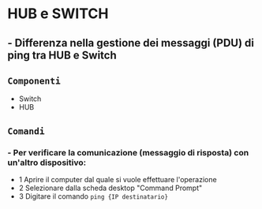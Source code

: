 # HUB e SWITCH
## - Differenza nella gestione dei messaggi (PDU) di ping tra HUB e Switch
## `Componenti`
- Switch
- HUB
## `Comandi`
### - Per verificare la comunicazione (messaggio di risposta) con un'altro dispositivo:
  - 1 Aprire il computer dal quale si vuole effettuare l'operazione
  - 2 Selezionare dalla scheda desktop "Command Prompt"
  - 3 Digitare il comando `ping {IP destinatario}`
 
